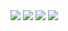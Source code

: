 <img src="https://img.shields.io/badge/JavaScript-F7DF1E?style=for-the-badge&logo=JavaScript&logoColor=white"/>
<img src="https://img.shields.io/badge/C-A8B9CC?style=for-the-badge&logo=c%2B%2B&logoColor=white"/>
<img src="https://img.shields.io/badge/C++-00599C?style=for-the-badge&logo=c%2B%2B&logoColor=white"/>
<img src="https://img.shields.io/badge/"C#"-00599C?style=for-the-badge&logo=c%2B%2B&logoColor=white"/>
